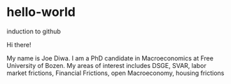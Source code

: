 # hello-world
induction to github

Hi there! 

My name is Joe Diwa. I am a PhD candidate in Macroeconomics at Free University of Bozen. 
My areas of interest includes DSGE, SVAR, labor market frictions, Financial Frictions, open Macroeconomy, housing frictions
